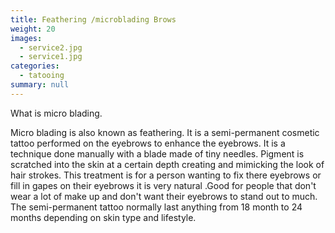 ```yaml
---
title: Feathering /microblading Brows
weight: 20
images:
  - service2.jpg
  - service1.jpg
categories:
  - tatooing
summary: null
---
```



What is micro blading.

Micro blading is also known as feathering. It is a semi-permanent cosmetic tattoo performed on the eyebrows to enhance the eyebrows. It is a technique done manually with a blade made of tiny needles. Pigment is scratched into the skin at a certain depth creating and mimicking the look of hair strokes. This treatment is for a person wanting to fix there eyebrows or fill in gapes on their eyebrows it is very natural  .Good for people that don't wear a lot of make up and don't want their eyebrows to stand out to much. The semi-permanent tattoo normally last anything from 18 month to 24 months depending on skin type and lifestyle.